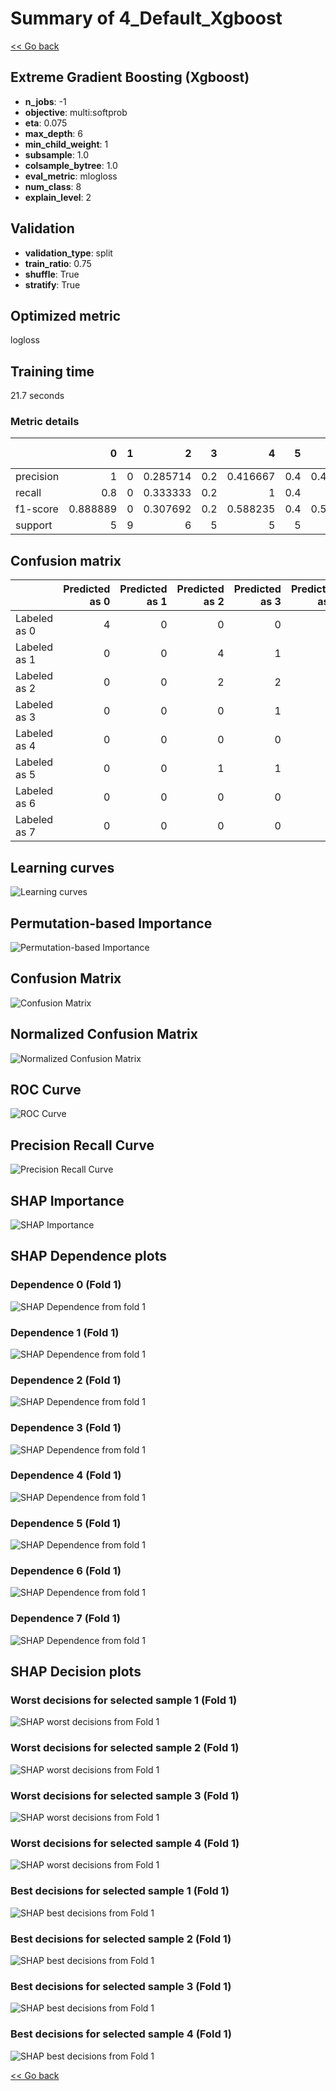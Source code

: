 # Summary of 4_Default_Xgboost

[<< Go back](../README.md)


## Extreme Gradient Boosting (Xgboost)
- **n_jobs**: -1
- **objective**: multi:softprob
- **eta**: 0.075
- **max_depth**: 6
- **min_child_weight**: 1
- **subsample**: 1.0
- **colsample_bytree**: 1.0
- **eval_metric**: mlogloss
- **num_class**: 8
- **explain_level**: 2

## Validation
 - **validation_type**: split
 - **train_ratio**: 0.75
 - **shuffle**: True
 - **stratify**: True

## Optimized metric
logloss

## Training time

21.7 seconds

### Metric details
|           |        0 |   1 |        2 |   3 |        4 |   5 |        6 |        7 |   accuracy |   macro avg |   weighted avg |   logloss |
|:----------|---------:|----:|---------:|----:|---------:|----:|---------:|---------:|-----------:|------------:|---------------:|----------:|
| precision | 1        |   0 | 0.285714 | 0.2 | 0.416667 | 0.4 | 0.444444 | 0.666667 |   0.444444 |    0.426687 |       0.385626 |   1.66433 |
| recall    | 0.8      |   0 | 0.333333 | 0.2 | 1        | 0.4 | 0.8      | 0.4      |   0.444444 |    0.491667 |       0.444444 |   1.66433 |
| f1-score  | 0.888889 |   0 | 0.307692 | 0.2 | 0.588235 | 0.4 | 0.571429 | 0.5      |   0.444444 |    0.432031 |       0.390865 |   1.66433 |
| support   | 5        |   9 | 6        | 5   | 5        | 5   | 5        | 5        |   0.444444 |   45        |      45        |   1.66433 |


## Confusion matrix
|              |   Predicted as 0 |   Predicted as 1 |   Predicted as 2 |   Predicted as 3 |   Predicted as 4 |   Predicted as 5 |   Predicted as 6 |   Predicted as 7 |
|:-------------|-----------------:|-----------------:|-----------------:|-----------------:|-----------------:|-----------------:|-----------------:|-----------------:|
| Labeled as 0 |                4 |                0 |                0 |                0 |                0 |                0 |                1 |                0 |
| Labeled as 1 |                0 |                0 |                4 |                1 |                4 |                0 |                0 |                0 |
| Labeled as 2 |                0 |                0 |                2 |                2 |                1 |                1 |                0 |                0 |
| Labeled as 3 |                0 |                0 |                0 |                1 |                1 |                2 |                1 |                0 |
| Labeled as 4 |                0 |                0 |                0 |                0 |                5 |                0 |                0 |                0 |
| Labeled as 5 |                0 |                0 |                1 |                1 |                1 |                2 |                0 |                0 |
| Labeled as 6 |                0 |                0 |                0 |                0 |                0 |                0 |                4 |                1 |
| Labeled as 7 |                0 |                0 |                0 |                0 |                0 |                0 |                3 |                2 |

## Learning curves
![Learning curves](learning_curves.png)

## Permutation-based Importance
![Permutation-based Importance](permutation_importance.png)
## Confusion Matrix

![Confusion Matrix](confusion_matrix.png)


## Normalized Confusion Matrix

![Normalized Confusion Matrix](confusion_matrix_normalized.png)


## ROC Curve

![ROC Curve](roc_curve.png)


## Precision Recall Curve

![Precision Recall Curve](precision_recall_curve.png)



## SHAP Importance
![SHAP Importance](shap_importance.png)

## SHAP Dependence plots

### Dependence 0 (Fold 1)
![SHAP Dependence from fold 1](learner_fold_0_shap_dependence_class_0.png)
### Dependence 1 (Fold 1)
![SHAP Dependence from fold 1](learner_fold_0_shap_dependence_class_1.png)
### Dependence 2 (Fold 1)
![SHAP Dependence from fold 1](learner_fold_0_shap_dependence_class_2.png)
### Dependence 3 (Fold 1)
![SHAP Dependence from fold 1](learner_fold_0_shap_dependence_class_3.png)
### Dependence 4 (Fold 1)
![SHAP Dependence from fold 1](learner_fold_0_shap_dependence_class_4.png)
### Dependence 5 (Fold 1)
![SHAP Dependence from fold 1](learner_fold_0_shap_dependence_class_5.png)
### Dependence 6 (Fold 1)
![SHAP Dependence from fold 1](learner_fold_0_shap_dependence_class_6.png)
### Dependence 7 (Fold 1)
![SHAP Dependence from fold 1](learner_fold_0_shap_dependence_class_7.png)

## SHAP Decision plots

### Worst decisions for selected sample 1 (Fold 1)
![SHAP worst decisions from Fold 1](learner_fold_0_sample_0_worst_decisions.png)
### Worst decisions for selected sample 2 (Fold 1)
![SHAP worst decisions from Fold 1](learner_fold_0_sample_1_worst_decisions.png)
### Worst decisions for selected sample 3 (Fold 1)
![SHAP worst decisions from Fold 1](learner_fold_0_sample_2_worst_decisions.png)
### Worst decisions for selected sample 4 (Fold 1)
![SHAP worst decisions from Fold 1](learner_fold_0_sample_3_worst_decisions.png)
### Best decisions for selected sample 1 (Fold 1)
![SHAP best decisions from Fold 1](learner_fold_0_sample_0_best_decisions.png)
### Best decisions for selected sample 2 (Fold 1)
![SHAP best decisions from Fold 1](learner_fold_0_sample_1_best_decisions.png)
### Best decisions for selected sample 3 (Fold 1)
![SHAP best decisions from Fold 1](learner_fold_0_sample_2_best_decisions.png)
### Best decisions for selected sample 4 (Fold 1)
![SHAP best decisions from Fold 1](learner_fold_0_sample_3_best_decisions.png)

[<< Go back](../README.md)
